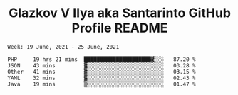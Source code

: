 <h1 align="center">Glazkov V Ilya aka Santarinto GitHub Profile README</h1>

<!--START_SECTION:waka-->
```text
Week: 19 June, 2021 - 25 June, 2021

PHP     19 hrs 21 mins  █████████████████████▓░░░   87.20 % 
JSON    43 mins         ▓░░░░░░░░░░░░░░░░░░░░░░░░   03.28 % 
Other   41 mins         ▓░░░░░░░░░░░░░░░░░░░░░░░░   03.15 % 
YAML    32 mins         ▓░░░░░░░░░░░░░░░░░░░░░░░░   02.43 % 
Java    19 mins         ▒░░░░░░░░░░░░░░░░░░░░░░░░   01.47 % 
```
<!--END_SECTION:waka-->